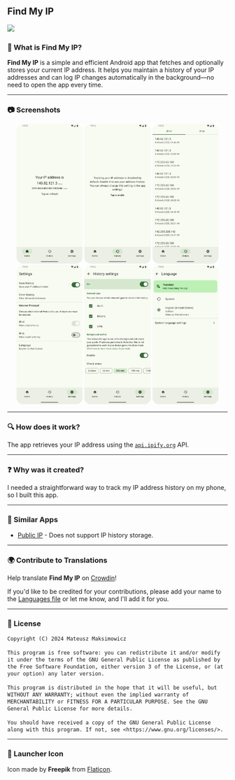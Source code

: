 ## Find My IP

[<img src="https://fdroid.gitlab.io/artwork/badge/get-it-on.png" height="75">](https://f-droid.org/repository/browse/?fdid=com.maksimowiczm.findmyip)

### 📌 What is Find My IP?

**Find My IP** is a simple and efficient Android app that fetches and optionally stores your current IP address. It helps you maintain a history of your IP addresses and can log IP changes automatically in the background—no need to open the app every time.

---

### 📷 Screenshots

<div align="center">
    <img src="./metadata/en-US/images/phoneScreenshots/home.png" width="30%" alt="Home Screen"/>
    <img src="./metadata/en-US/images/phoneScreenshots/history_disabled.png" width="30%" alt="History Disabled"/>
    <img src="./metadata/en-US/images/phoneScreenshots/history.png" width="30%" alt="History Enabled"/>
    <img src="./metadata/en-US/images/phoneScreenshots/settings.png" width="30%" alt="Settings"/>
    <img src="./metadata/en-US/images/phoneScreenshots/history_settings.png" width="30%" alt="History Settings"/>
    <img src="./metadata/en-US/images/phoneScreenshots/language_settings.png" width="30%" alt="Language Settings"/>
</div>

---

### 🔍 How does it work?

The app retrieves your IP address using the [`api.ipify.org`](https://api.ipify.org) API.

---

### ❓ Why was it created?

I needed a straightforward way to track my IP address history on my phone, so I built this app.

---

### 🔄 Similar Apps

- [Public IP](https://github.com/guildem/publicip-android) - Does not support IP history storage.

---

### 🌍 Contribute to Translations

Help translate **Find My IP** on [Crowdin](https://crowdin.com/project/find-my-ip)!

If you'd like to be credited for your contributions, please add your name to the [Languages file](composeApp/src/commonMain/kotlin/com/maksimowiczm/findmyip/ui/settings/language/Languages.kt) or let me know, and I'll add it for you.

---

### 📜 License

```
Copyright (C) 2024 Mateusz Maksimowicz

This program is free software: you can redistribute it and/or modify it under the terms of the GNU General Public License as published by the Free Software Foundation, either version 3 of the License, or (at your option) any later version.

This program is distributed in the hope that it will be useful, but WITHOUT ANY WARRANTY; without even the implied warranty of MERCHANTABILITY or FITNESS FOR A PARTICULAR PURPOSE. See the GNU General Public License for more details.

You should have received a copy of the GNU General Public License along with this program. If not, see <https://www.gnu.org/licenses/>.
```

---

### 🎨 Launcher Icon

Icon made by **Freepik** from [Flaticon](https://www.flaticon.com/).

